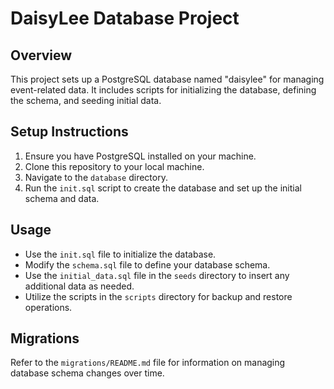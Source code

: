 # DaisyLee Database Project

## Overview
This project sets up a PostgreSQL database named "daisylee" for managing event-related data. It includes scripts for initializing the database, defining the schema, and seeding initial data.

## Setup Instructions
1. Ensure you have PostgreSQL installed on your machine.
2. Clone this repository to your local machine.
3. Navigate to the `database` directory.
4. Run the `init.sql` script to create the database and set up the initial schema and data.

## Usage
- Use the `init.sql` file to initialize the database.
- Modify the `schema.sql` file to define your database schema.
- Use the `initial_data.sql` file in the `seeds` directory to insert any additional data as needed.
- Utilize the scripts in the `scripts` directory for backup and restore operations.

## Migrations
Refer to the `migrations/README.md` file for information on managing database schema changes over time.